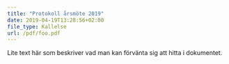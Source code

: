 ```yaml
---
title: "Protokoll årsmöte 2019"
date: 2019-04-19T13:28:56+02:00
file_type: Kallelse
url: /pdf/foo.pdf
---
```

Lite text här som beskriver vad man kan förvänta sig att hitta i dokumentet.